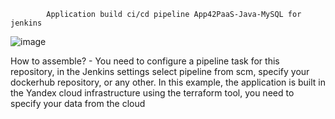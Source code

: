 
            Application build ci/cd pipeline App42PaaS-Java-MySQL for jenkins 
 ![image](https://github.com/user-attachments/assets/5b623cdb-d70f-4ccc-a091-f61d4b51fd0c)

How to assemble? - You need to configure a pipeline task for this repository, in the Jenkins settings select pipeline from scm, specify your dockerhub repository, or any other. In this example, the application is built in the Yandex cloud infrastructure using the terraform tool, you need to specify your data from the cloud
